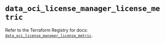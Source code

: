 # `data_oci_license_manager_license_metric`

Refer to the Terraform Registry for docs: [`data_oci_license_manager_license_metric`](https://registry.terraform.io/providers/hashicorp/oci/7.19.0/docs/data-sources/license_manager_license_metric).
